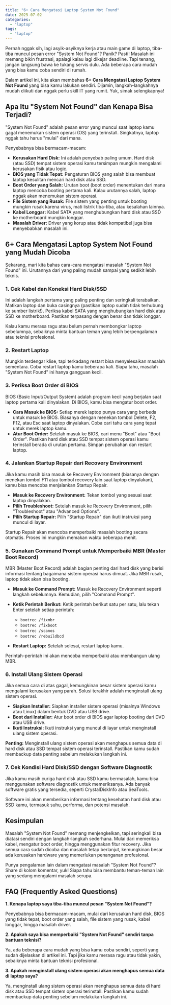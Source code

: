 ```yaml
---
title: "6+ Cara Mengatasi Laptop System Not Found"
date: 2025-07-02
categories: 
  - "laptop"
tags: 
  - "laptop"
---
```


Pernah nggak sih, lagi asyik-asyiknya kerja atau main game di laptop, tiba-tiba muncul pesan error "System Not Found"? Panik? Pasti! Masalah ini memang bikin frustrasi, apalagi kalau lagi dikejar deadline. Tapi tenang, jangan langsung bawa ke tukang servis dulu. Ada beberapa cara mudah yang bisa kamu coba sendiri di rumah.

Dalam artikel ini, kita akan membahas **6+ Cara Mengatasi Laptop System Not Found** yang bisa kamu lakukan sendiri. Dijamin, langkah-langkahnya mudah diikuti dan nggak perlu skill IT yang rumit. Yuk, simak selengkapnya!

## Apa Itu "System Not Found" dan Kenapa Bisa Terjadi?

"System Not Found" adalah pesan error yang muncul saat laptop kamu gagal menemukan sistem operasi (OS) yang terinstall. Singkatnya, laptop nggak tahu harus "mulai" dari mana.

Penyebabnya bisa bermacam-macam:

- **Kerusakan Hard Disk:** Ini adalah penyebab paling umum. Hard disk (atau SSD) tempat sistem operasi kamu tersimpan mungkin mengalami kerusakan fisik atau logic.
- **BIOS yang Tidak Tepat:** Pengaturan BIOS yang salah bisa membuat laptop kesulitan mencari hard disk atau SSD.
- **Boot Order yang Salah:** Urutan boot (boot order) menentukan dari mana laptop mencoba booting pertama kali. Kalau urutannya salah, laptop nggak akan menemukan sistem operasi.
- **File Sistem yang Rusak:** File sistem yang penting untuk booting mungkin rusak karena virus, mati listrik tiba-tiba, atau kesalahan lainnya.
- **Kabel Longgar:** Kabel SATA yang menghubungkan hard disk atau SSD ke motherboard mungkin longgar.
- **Masalah Driver:** Driver yang korup atau tidak kompatibel juga bisa menyebabkan masalah ini.

## 6+ Cara Mengatasi Laptop System Not Found yang Mudah Dicoba

Sekarang, mari kita bahas cara-cara mengatasi masalah "System Not Found" ini. Urutannya dari yang paling mudah sampai yang sedikit lebih teknis.

### 1\. Cek Kabel dan Koneksi Hard Disk/SSD

Ini adalah langkah pertama yang paling penting dan seringkali terabaikan. Matikan laptop dan buka casingnya (pastikan laptop sudah tidak terhubung ke sumber listrik!). Periksa kabel SATA yang menghubungkan hard disk atau SSD ke motherboard. Pastikan terpasang dengan benar dan tidak longgar.

Kalau kamu merasa ragu atau belum pernah membongkar laptop sebelumnya, sebaiknya minta bantuan teman yang lebih berpengalaman atau teknisi profesional.

### 2\. Restart Laptop

Mungkin terdengar klise, tapi terkadang restart bisa menyelesaikan masalah sementara. Coba restart laptop kamu beberapa kali. Siapa tahu, masalah "System Not Found" ini hanya gangguan kecil.

### 3\. Periksa Boot Order di BIOS

BIOS (Basic Input/Output System) adalah program kecil yang berjalan saat laptop pertama kali dinyalakan. Di BIOS, kamu bisa mengatur boot order.

- **Cara Masuk ke BIOS:** Setiap merek laptop punya cara yang berbeda untuk masuk ke BIOS. Biasanya dengan menekan tombol Delete, F2, F12, atau Esc saat laptop dinyalakan. Coba cari tahu cara yang tepat untuk merek laptop kamu.
- **Atur Boot Order:** Setelah masuk ke BIOS, cari menu "Boot" atau "Boot Order". Pastikan hard disk atau SSD tempat sistem operasi kamu terinstall berada di urutan pertama. Simpan perubahan dan restart laptop.

### 4\. Jalankan Startup Repair dari Recovery Environment

Jika kamu masih bisa masuk ke Recovery Environment (biasanya dengan menekan tombol F11 atau tombol recovery lain saat laptop dinyalakan), kamu bisa mencoba menjalankan Startup Repair.

- **Masuk ke Recovery Environment:** Tekan tombol yang sesuai saat laptop dinyalakan.
- **Pilih Troubleshoot:** Setelah masuk ke Recovery Environment, pilih "Troubleshoot" atau "Advanced Options".
- **Pilih Startup Repair:** Pilih "Startup Repair" dan ikuti instruksi yang muncul di layar.

Startup Repair akan mencoba memperbaiki masalah booting secara otomatis. Proses ini mungkin memakan waktu beberapa menit.

### 5\. Gunakan Command Prompt untuk Memperbaiki MBR (Master Boot Record)

MBR (Master Boot Record) adalah bagian penting dari hard disk yang berisi informasi tentang bagaimana sistem operasi harus dimuat. Jika MBR rusak, laptop tidak akan bisa booting.

- **Masuk ke Command Prompt:** Masuk ke Recovery Environment seperti langkah sebelumnya. Kemudian, pilih "Command Prompt".
    
- **Ketik Perintah Berikut:** Ketik perintah berikut satu per satu, lalu tekan Enter setelah setiap perintah:
    
    - `bootrec /fixmbr`
    - `bootrec /fixboot`
    - `bootrec /scanos`
    - `bootrec /rebuildbcd`
- **Restart Laptop:** Setelah selesai, restart laptop kamu.
    

Perintah-perintah ini akan mencoba memperbaiki atau membangun ulang MBR.

### 6\. Install Ulang Sistem Operasi

Jika semua cara di atas gagal, kemungkinan besar sistem operasi kamu mengalami kerusakan yang parah. Solusi terakhir adalah menginstall ulang sistem operasi.

- **Siapkan Installer:** Siapkan installer sistem operasi (misalnya Windows atau Linux) dalam bentuk DVD atau USB drive.
- **Boot dari Installer:** Atur boot order di BIOS agar laptop booting dari DVD atau USB drive.
- **Ikuti Instruksi:** Ikuti instruksi yang muncul di layar untuk menginstall ulang sistem operasi.

**Penting:** Menginstall ulang sistem operasi akan menghapus semua data di hard disk atau SSD tempat sistem operasi terinstall. Pastikan kamu sudah membackup data penting sebelum melakukan langkah ini.

### 7\. Cek Kondisi Hard Disk/SSD dengan Software Diagnostik

Jika kamu masih curiga hard disk atau SSD kamu bermasalah, kamu bisa menggunakan software diagnostik untuk memeriksanya. Ada banyak software gratis yang tersedia, seperti CrystalDiskInfo atau SeaTools.

Software ini akan memberikan informasi tentang kesehatan hard disk atau SSD kamu, termasuk suhu, performa, dan potensi masalah.

## Kesimpulan

Masalah "System Not Found" memang menjengkelkan, tapi seringkali bisa diatasi sendiri dengan langkah-langkah sederhana. Mulai dari memeriksa kabel, mengatur boot order, hingga menggunakan fitur recovery. Jika semua cara sudah dicoba dan masalah tetap berlanjut, kemungkinan besar ada kerusakan hardware yang memerlukan penanganan profesional.

Punya pengalaman lain dalam mengatasi masalah "System Not Found"? Share di kolom komentar, yuk! Siapa tahu bisa membantu teman-teman lain yang sedang mengalami masalah serupa.

## FAQ (Frequently Asked Questions)

**1\. Kenapa laptop saya tiba-tiba muncul pesan "System Not Found"?**

Penyebabnya bisa bermacam-macam, mulai dari kerusakan hard disk, BIOS yang tidak tepat, boot order yang salah, file sistem yang rusak, kabel longgar, hingga masalah driver.

**2\. Apakah saya bisa memperbaiki "System Not Found" sendiri tanpa bantuan teknisi?**

Ya, ada beberapa cara mudah yang bisa kamu coba sendiri, seperti yang sudah dijelaskan di artikel ini. Tapi jika kamu merasa ragu atau tidak yakin, sebaiknya minta bantuan teknisi profesional.

**3\. Apakah menginstall ulang sistem operasi akan menghapus semua data di laptop saya?**

Ya, menginstall ulang sistem operasi akan menghapus semua data di hard disk atau SSD tempat sistem operasi terinstall. Pastikan kamu sudah membackup data penting sebelum melakukan langkah ini.
